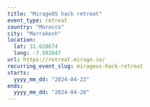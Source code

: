 ```yaml
---
title: "MirageOS hack retreat"
event_type: retreat
country: "Morocco"
city: "Marrakesh"
location:
  lat: 31.628674
  long: -7.992047
url: https://retreat.mirage.io/
recurring_event_slug: mirageos-hack-retreat
starts:
  yyyy_mm_dd: "2024-04-22"
ends:
  yyyy_mm_dd: "2024-04-28"
---
```

